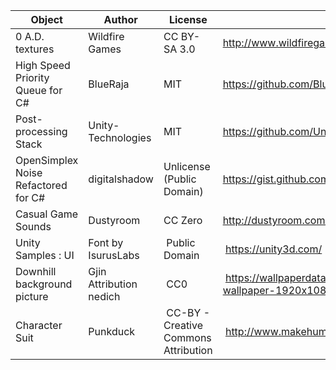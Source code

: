 
| Object | Author | License | Url | License Url |
|--------|--------|---------|-----|------------|
| 0 A.D. textures | Wildfire Games | CC BY-SA 3.0 | http://www.wildfiregames.com/ | http://creativecommons.org/licenses/by-sa/3.0/ |
| High Speed Priority Queue for C# | BlueRaja | MIT | https://github.com/BlueRaja/High-Speed-Priority-Queue-for-C-Sharp | https://github.com/BlueRaja/High-Speed-Priority-Queue-for-C-Sharp/blob/master/LICENSE.txt |
| Post-processing Stack | Unity-Technologies | MIT | https://github.com/Unity-Technologies/PostProcessing/tree/v1 | https://github.com/Unity-Technologies/PostProcessing/blob/v1/LICENSE |
| OpenSimplex Noise Refactored for C#  | digitalshadow | Unlicense (Public Domain) | https://gist.github.com/digitalshadow/134a3a02b67cecd72181 | https://gist.githubusercontent.com/digitalshadow/134a3a02b67cecd72181/raw/478209375104fe85d6713ac531faba3e28870412/UNLICENSE |
| Casual Game Sounds | Dustyroom | CC Zero | http://dustyroom.com/free-casual-game-sounds/ | https://creativecommons.org/publicdomain/zero/1.0/ |
| Unity Samples : UI | Font by IsurusLabs | Public Domain | https://unity3d.com/ |
| Downhill background picture | Gjin Attribution nedich | CC0 | https://wallpaperdata.com/mountain-bike-wallpaper.html/beautiful-mountain-bike-wallpaper-1920x1080-wtg20049537?lang=fy |
| Character Suit |Punkduck | CC-BY - Creative Commons Attribution | http://www.makehumancommunity.org/clothes/bicycle_helmet_time_trial_aero_helmet.html |
